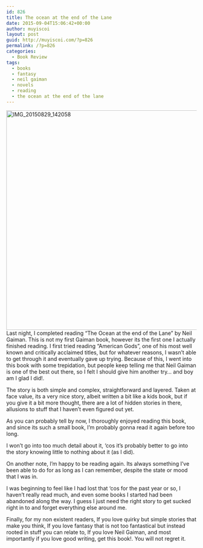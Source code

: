 ```yaml
---
id: 826
title: The ocean at the end of the Lane
date: 2015-09-04T15:06:42+00:00
author: muyiscoi
layout: post
guid: http://muyiscoi.com/?p=826
permalink: /?p=826
categories:
  - Book Review
tags:
  - books
  - fantasy
  - neil gaiman
  - novels
  - reading
  - the ocean at the end of the lane
---
```

[<img class="size-medium wp-image-827 aligncenter" src="http://muyiscoi.com/blog/wp-content/uploads/2015/09/IMG_20150829_142058-580x580.jpg" alt="IMG_20150829_142058" width="580" height="580" srcset="https://muyiscoi.com/blog/wp-content/uploads/2015/09/IMG_20150829_142058-580x580.jpg 580w, https://muyiscoi.com/blog/wp-content/uploads/2015/09/IMG_20150829_142058-150x150.jpg 150w, https://muyiscoi.com/blog/wp-content/uploads/2015/09/IMG_20150829_142058-940x940.jpg 940w" sizes="(max-width: 580px) 100vw, 580px" />](http://muyiscoi.com/blog/wp-content/uploads/2015/09/IMG_20150829_142058.jpg)Last night, I completed reading &#8220;The Ocean at the end of the Lane&#8221; by Neil Gaiman. This is not my first Gaiman book, however its the first one I actually finished reading. I first tried reading &#8220;American Gods&#8221;, one of his most well known and critically acclaimed titles, but for whatever reasons, I wasn&#8217;t able to get through it and eventually gave up trying. Because of this, I went into this book with some trepidation, but people keep telling me that Neil Gaiman is one of the best out there, so I felt I should give him another try&#8230; and boy am I glad I did!.

<!--more-->The story is both simple and complex, straightforward and layered. Taken at face value, its a very nice story, albeit written a bit like a kids book, but if you give it a bit more thought, there are a lot of hidden stories in there, allusions to stuff that I haven&#8217;t even figured out yet.

As you can probably tell by now, I thoroughly enjoyed reading this book, and since its such a small book, I&#8217;m probably gonna read it again before too long.
  
I won&#8217;t go into too much detail about it, &#8216;cos it&#8217;s probably better to go into the story knowing little to nothing about it (as I did).

On another note, I&#8217;m happy to be reading again. Its always something I&#8217;ve been able to do for as long as I can remember, despite the state or mood that I was in.
  
I was beginning to feel like I had lost that &#8216;cos for the past year or so, I haven&#8217;t really read much, and even some books I started had been abandoned along the way. I guess I just need the right story to get sucked right in to and forget everything else around me.

Finally, for my non existent readers, If you love quirky but simple stories that make you think, If you love fantasy that is not too fantastical but instead rooted in stuff you can relate to, If you love Neil Gaiman, and most importantly if you love good writing, get this book!. You will not regret it.
